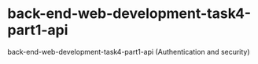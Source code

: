 # back-end-web-development-task4-part1-api
back-end-web-development-task4-part1-api (Authentication and security)
